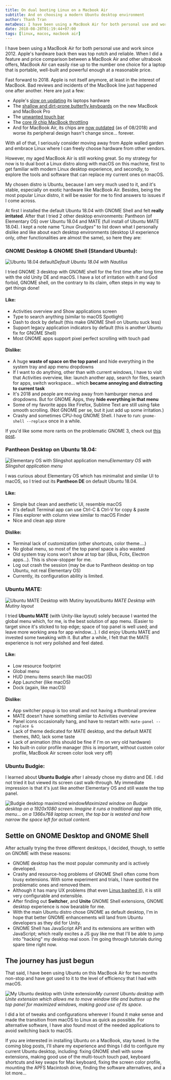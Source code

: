 ```yaml
---
title: On dual booting Linux on a Macbook Air
subtitle: And on choosing a modern Ubuntu desktop environment
author: Thanh Tran
metaDesc: I have been using a MacBook Air for both personal use and work since 2012. But in 2018, Apple is not itself anymore. I'm dual booting a Linux distro along with macOS on my MBA, to get familiar with modern Linux desktop experience, and to explore the tools and software that can replace my current ones on macOS.
date: 2018-08-28T01:19:44+07:00
tags: [linux, macos, macbook air]
---
```


I have been using a MacBook Air for both personal use and work since 2012. Apple's hardware back then was top notch and reliable. When I did a feature and price comparison between a MacBook Air and other ultrabook offers, MacBook Air can easily rise up to the number one choice for a laptop that is portable, well-built and powerful enough at a reasonable price.

Fast forward to 2018. Apple is not itself anymore, at least in the interest of MacBook. Bad reviews and incidents of the MacBook line just happened one after another. Here are just a few:

- Apple's [slow on updating](https://weblog.rogueamoeba.com/2018/06/14/on-the-sad-state-of-macintosh-hardware/) its laptops hardware
- The [shallow and dirt-prone butterfly keyboards](https://theoutline.com/post/2402/the-new-macbook-keyboard-is-ruining-my-life) on the new MacBook and MacBook Pro
- The [unwanted touch bar](https://www.reddit.com/r/mac/comments/5w3wpy/q_people_who_have_used_the_touch_bar_is_it_worth/)
- The [core i9 chip MacBook throttling](https://www.macrumors.com/2018/07/17/core-i9-chip-macbook-pro-throttling/)
- And for MacBook Air, its chips are [now outdated](https://buyersguide.macrumors.com/#MacBook_Air) (as of 08/2018) and worse its peripheral design hasn't change since... forever.

With all of that, I seriously consider moving away from Apple walled garden and embrace Linux where I can freely choose hardware from other vendors.

However, my aged MacBook Air is still working great. So my strategy for now is to dual boot a Linux distro along with macOS on this machine, first to get familiar with modern Linux desktop experience, and secondly, to explore the tools and software that can replace my current ones on macOS.

My chosen distro is Ubuntu, because I am very much used to it, and it's stable, especially on exotic hardware like MacBook Air. Besides, being the most popular Linux distro, it will be easier for me to find answers to issues if I come across.

At first I installed the default Ubuntu 18.04 with GNOME Shell and felt **really irritated**. After that I tried 2 other desktop environments: Pantheon (of Elementary OS) over Ubuntu 18.04 and MATE (full install of Ubuntu MATE 18.04). I kept a note name _"Linux Grudges"_ to list down what I personally dislike and like about each desktop environments (desktop UI experience only, other functionalities are almost the same), so here they are:

### GNOME Desktop & GNOME Shell (Standard Ubuntu):

![Ubuntu 18.04 default](/images/2018/ubuntu-1804-with-nautilus.jpg)_Default Ubuntu 18.04 with Nautilus_

I tried GNOME 3 desktop with GNOME shell for the first time after long time with the old Unity DE and macOS. I have a lot of irritation with it and God forbid, GNOME shell, on the contrary to its claim, often steps in my way to get things done!

#### Like:
- Activities overview and Show applications screen
- Type to search anything (similar to macOS Spotlight)
- Dash to dock by default (this make GNOME Shell on Ubuntu suck less)
- Support legacy application indicators by default (this is another Ubuntu fix for GNOME Shell)
- Most GNOME apps support pixel perfect scrolling with touch pad

#### Dislike:
- A huge **waste of space on the top panel** and hide everything in the system tray and app menu dropdowns
- If I want to do anything, other than with current windows, I have to visit that Activities overview, like: launch another app, search for files, search for apps, switch workspace... which **became annoying and distracting to current task**
- It's 2018 and people are moving away from hamburger menus and dropdowns. But for GNOME Apps, they **hide everything in that menu**
- Some of my favorite apps like Firefox, Sublime Text are still using fake smooth scrolling. (Not GNOME per se, but it just add up some irritation.)
- Crashy and sometimes CPU-hog GNOME Shell. I have to run: `gnome-shell --replace` once in a while.

If you'd like some more rants on the problematic GNOME 3, check out [this post](https://liam-on-linux.livejournal.com/52807.html).

### Pantheon Desktop on Ubuntu 18.04:

![Elementary OS with Slingshot application menu](/images/2018/elementary-os.jpg)_Elementary OS with Slingshot application menu_

I was curious about Elementary OS which has minimalist and similar UI to macOS, so I tried out its **Pantheon DE** on default Ubuntu 18.04.

#### Like:
- Simple but clean and aesthetic UI, resemble macOS
- It's default Terminal app can use Ctrl-C & Ctrl-V for copy & paste
- Files explorer with column view similar to macOS Finder
- Nice and clean app store

#### Dislike:
- Terminal lack of customization (other shortcuts, color theme....)
- No global menu, so most of the top panel space is also wasted
- Old system tray icons won't show at top bar (iBus, Fcitx, Electron apps...). This is show-stopper for me.
- Log out crash the session (may be due to Pantheon desktop on top Ubuntu, not real Elementary OS)
- Currently, its configuration ability is limited.

### Ubuntu MATE:

![Ubuntu MATE Desktop with Mutiny layout ](/images/2018/ubuntu-mate-mutiny.jpg)_Ubuntu MATE Desktop with Mutiny layout_

I tried **Ubuntu MATE** (with Unity-like layout) solely because I wanted the global menu which, for me, is the best solution of app menu. (Easier to target since it's sticked to top edge; space of top panel is well used; and leave more working area for app window...). I did enjoy Ubuntu MATE and invested some tweaking with it. But after a while, I felt that the MATE experience is not very polished and feel dated.

#### Like:
- Low resource footprint
- Global menu
- HUD (menu items search like macOS)
- App Launcher (like macOS)
- Dock (again, like macOS)

#### Dislike:
- App switcher popup is too small and not having a thumbnail preview
- MATE doesn't have something similar to Activities overview
- Panel icons occasionally hang, and have to restart with: `mate-panel --replace &`
- Lack of theme dedicated for MATE desktop, and the default MATE themes, IMO, lack some taste
- Lack of animation (this should be fine if I'm on very old hardware)
- No built-in color profile manager (this is important, without custom color profile, MacBook Air screen color look very off)

### Ubuntu Budgie:

I learned about **Ubuntu Budgie** after I already chose my distro and DE. I did not tried it but viewed its screen cast walk-through. My immediate impression is that it's just like another Elementary OS and still waste the top panel.

![Budgie desktop maximized window](/images/2018/budgie-maximized.png)_Maximized window on Budgie desktop on a 1920x1080 screen. Imagine it runs a traditional app with title, menu... on a 1366x768 laptop screen, the top bar is wasted and how narrow the space left for actual content._

## Settle on GNOME Desktop and GNOME Shell

After actually trying the three different desktops, I decided, though, to settle on GNOME with these reasons:

- GNOME desktop has the most popular community and is actively developed.
- Crashy and resource-hog problems of GNOME Shell often come from lousy extensions. With some experiment and trials, I have spotted the problematic ones and removed them.
- Although it has many UX problems (that even [Linus bashed it](https://www.zdnet.com/article/linus-torvalds-finds-gnome-3-4-to-be-a-total-user-experience-design-failure/)), it is still very configurable and extensible.
- After finding out **Switcher**, and **Unite** GNOME Shell extensions, GNOME desktop experience is now bearable for me.
- With the main Ubuntu distro chose GNOME as default desktop, I'm in hope that better GNOME enhancements will land from Ubuntu developers as they did for Unity.
- GNOME Shell has JavaScript API and its extensions are written with JavaScript; which really excites a JS guy like me that I'll be able to jump into "hacking" my desktop real soon. I'm going through tutorials during spare time right now.

## The journey has just begun

That said, I have been using Ubuntu on this MacBook Air for two months non-stop and have got used to it to the level of efficiency that I had with macOS.

![My Ubuntu desktop with Unite extension](/images/2018/ubuntu-1804-unite.jpg)_My current Ubuntu desktop with Unite extension which allows me to move window title and buttons up the top panel for maximized windows, making good use of its space._

I did a lot of tweaks and configurations wherever I found it make sense and made the transition from macOS to Linux as quick as possible. For alternative software, I have also found most of the needed applications to avoid switching back to macOS.

If you are interested in installing Ubuntu on a MacBook, stay tuned. In the coming blog posts, I'll share my experience and things I did to configure my current Ubuntu desktop, including: fixing GNOME shell with some extensions, making good use of the multi-touch touch pad, keyboard shortcuts and key swaps for Mac keyboard, fixing the screen color profile, mounting the APFS Macintosh drive, finding the software alternatives, and a lot more...
